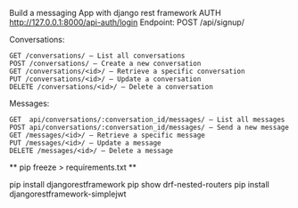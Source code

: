 Build a messaging App with django rest framework
AUTH
    http://127.0.0.1:8000/api-auth/login
    Endpoint: POST /api/signup/

Conversations:

    GET /conversations/ – List all conversations
    POST /conversations/ – Create a new conversation
    GET /conversations/<id>/ – Retrieve a specific conversation
    PUT /conversations/<id>/ – Update a conversation
    DELETE /conversations/<id>/ – Delete a conversation

Messages:

    GET  api/conversations/:conversation_id/messages/ – List all messages
    POST api/conversations/:conversation_id/messages/ – Send a new message
    GET /messages/<id>/ – Retrieve a specific message
    PUT /messages/<id>/ – Update a message
    DELETE /messages/<id>/ – Delete a message

** pip freeze > requirements.txt **

pip install djangorestframework
pip show drf-nested-routers
pip install djangorestframework-simplejwt